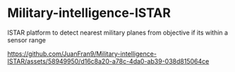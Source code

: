 # Military-intelligence-ISTAR
ISTAR platform to detect nearest military planes from objective if its within a sensor range



https://github.com/JuanFran9/Military-intelligence-ISTAR/assets/58949950/d16c8a20-a78c-4da0-ab39-038d815064ce


